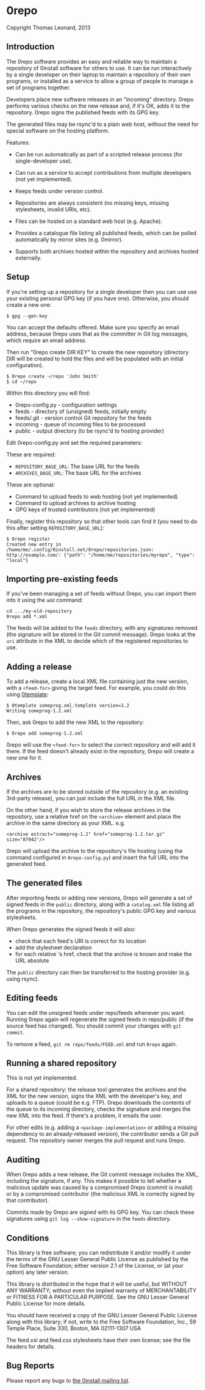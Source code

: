 0repo
=====

Copyright Thomas Leonard, 2013


Introduction
------------

The 0repo software provides an easy and reliable way to maintain a repository
of 0install software for others to use. It can be run interactively by a single
developer on their laptop to maintain a repository of their own programs, or
installed as a service to allow a group of people to manage a set of programs
together.

Developers place new software releases in an "incoming" directory. 0repo
performs various checks on the new release and, if it's OK, adds it to the
repository. 0repo signs the published feeds with its GPG key.

The generated files may be rsync'd to a plain web host, without the need for
special software on the hosting platform.

Features:

- Can be run automatically as part of a scripted release process (for
  single-developer use).

- Can run as a service to accept contributions from multiple developers (not
  yet implemented).

- Keeps feeds under version control.

- Repositories are always consistent (no missing keys, missing stylesheets,
  invalid URIs, etc).

- Files can be hosted on a standard web host (e.g. Apache).

- Provides a catalogue file listing all published feeds, which can be polled
  automatically by mirror sites (e.g. 0mirror).

- Supports both archives hosted within the repository and archives hosted
  externally.


Setup
-----

If you're setting up a repository for a single developer then you can use use
your existing personal GPG key (if you have one). Otherwise, you should create
a new one:

    $ gpg --gen-key

You can accept the defaults offered. Make sure you specify an email address,
because 0repo uses that as the committer in Git log messages, which require
an email address.

Then run "0repo create DIR KEY" to create the new repository (directory DIR
will be created to hold the files and will be populated with an initial
configuration).

    $ 0repo create ~/repo 'John Smith'
    $ cd ~/repo

Within this directory you will find:

- 0repo-config.py - configuration settings
- feeds	          - directory of (unsigned) feeds, initially empty
- feeds/.git	  - version control Git repository for the feeds
- incoming	  - queue of incoming files to be processed
- public	  - output directory (to be rsync'd to hosting provider)

Edit 0repo-config.py and set the required parameters:

These are required:

- `REPOSITORY_BASE_URL`: The base URL for the feeds
- `ARCHIVES_BASE_URL`: The base URL for the archives

These are optional:

- Command to upload feeds to web hosting (not yet implemented)
- Command to upload archives to archive hosting
- GPG keys of trusted contributors (not yet implemented)

Finally, register this repository so that other tools can find it (you need to do this after setting `REPOSITORY_BASE_URL`):

    $ 0repo register
    Created new entry in /home/me/.config/0install.net/0repo/repositories.json:
    http://example.com/: {"path": "/home/me/repositories/myrepo", "type": "local"}


Importing pre-existing feeds
----------------------------

If you've been managing a set of feeds without 0repo, you can import them into it using the `add` command:

    cd .../my-old-repository
    0repo add *.xml

The feeds will be added to the `feeds` directory, with any signatures removed (the signature will be stored in the Git commit message). 0repo looks at the `uri` attribute in the XML to decide which of the registered repositories to use.


Adding a release
----------------

To add a release, create a local XML file containing just the new version, with a `<feed-for>` giving the target feed. For example, you could do this using [0template](http://0install.net/0template.html):

    $ 0template someprog.xml.template version=1.2
    Writing someprog-1.2.xml

Then, ask 0repo to add the new XML to the repository:

    $ 0repo add someprog-1.2.xml

0repo will use the `<feed-for>` to select the correct repository and will add
it there. If the feed doesn't already exist in the repository, 0repo will
create a new one for it.


Archives
--------

If the archives are to be stored outside of the repository (e.g. an existing
3rd-party release), you can just include the full URL in the XML file.

On the other hand, if you wish to store the release archives in the repository,
use a relative href on the `<archive>` element and place the archive in the
same directory as your XML. e.g.

    <archive extract="someprog-1.2" href="someprog-1.2.tar.gz" size="87942"/>

0repo will upload the archive to the repository's file hosting (using the command
configured in `0repo-config.py`) and insert the full URL into the generated feed.


The generated files
-------------------

After importing feeds or adding new versions, 0repo will generate a set of signed
feeds in the `public` directory, along with a `catalog.xml` file listing all the
programs in the repository, the repository's public GPG key and various stylesheets.

When 0repo generates the signed feeds it will also:

- check that each feed's URI is correct for its location
- add the stylesheet declaration
- for each relative <archive>'s href, check that the archive is known
  and make the URL absolute

The `public` directory can then be transferred to the hosting provider (e.g.
using rsync).


Editing feeds
-------------

You can edit the unsigned feeds under repo/feeds whenever you want. Running
0repo again will regenerate the signed feeds in repo/public (if the source feed
has changed). You should commit your changes with `git commit`.

To remove a feed, `git rm repo/feeds/FEED.xml` and run `0repo` again.


Running a shared repository
---------------------------

This is not yet implemented.

For a shared repository: the release tool generates the archives and
the XML for the new version, signs the XML with the developer's key,
and uploads to a queue (could be e.g. FTP). 0repo downloads the
contents of the queue to its incoming directory, checks the signature
and merges the new XML into the feed. If there's a problem, it emails
the user.

For other edits (e.g. adding a `<package-implementation>` or adding a missing
dependency to an already-released version), the contributor sends a Git pull
request. The repository owner merges the pull request and runs 0repo.


Auditing
--------

When 0repo adds a new release, the Git commit message includes the XML,
including the signature, if any. This makes it possible to tell whether a
malicious update was caused by a compromised 0repo (commit is invalid) or by a
compromised contributor (the malicious XML is correctly signed by that
contributor).

Commits made by 0repo are signed with its GPG key. You can check these
signatures using `git log --show-signature` in the `feeds` directory.


Conditions
----------

This library is free software; you can redistribute it and/or
modify it under the terms of the GNU Lesser General Public
License as published by the Free Software Foundation; either
version 2.1 of the License, or (at your option) any later version.

This library is distributed in the hope that it will be useful,
but WITHOUT ANY WARRANTY; without even the implied warranty of
MERCHANTABILITY or FITNESS FOR A PARTICULAR PURPOSE.  See the GNU
Lesser General Public License for more details.

You should have received a copy of the GNU Lesser General Public
License along with this library; if not, write to the Free Software
Foundation, Inc., 59 Temple Place, Suite 330, Boston, MA 02111-1307  USA

The feed.xsl and feed.css stylesheets have their own license; see
the file headers for details.


Bug Reports
-----------

Please report any bugs to [the 0install mailing list](http://0install.net/support.html).
